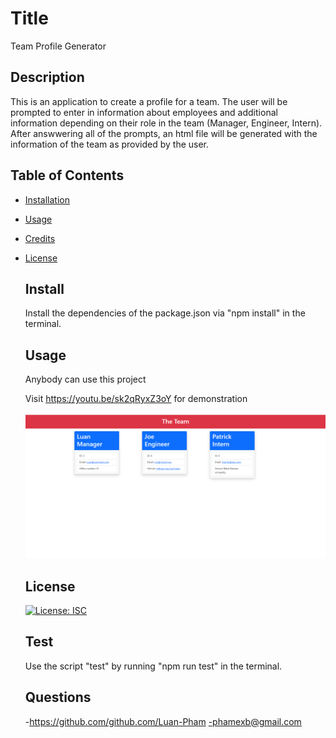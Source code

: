 # Title

Team Profile Generator

## Description

This is an application to create a profile for a team. The user will be prompted to enter in information about employees and additional information depending on their role in the team (Manager, Engineer, Intern). After answwering all of the prompts, an html file will be generated with the information of the team as provided by the user.

## Table of Contents

- [Installation](#install)
- [Usage](#usage)
- [Credits](#contribute)
- [License](#license)

  ## Install

  Install the dependencies of the package.json via "npm install" in the terminal.

  ## Usage

  Anybody can use this project

  Visit https://youtu.be/sk2qRyxZ3oY for demonstration

  <img src="Sample-Team.png">

  ## License

  [![License: ISC](https://img.shields.io/badge/License-ISC-blue.svg)](https://opensource.org/licenses/ISC)

  ## Test

  Use the script "test" by running "npm run test" in the terminal.

  ## Questions

  -https://github.com/github.com/Luan-Pham
  -phamexb@gmail.com
